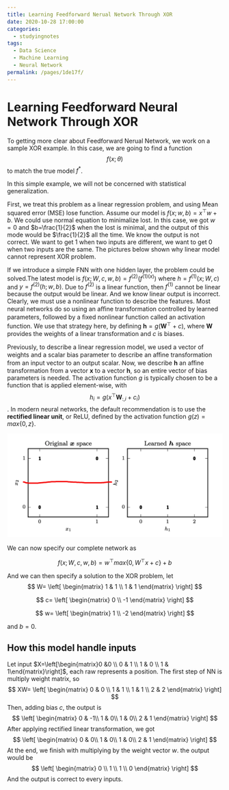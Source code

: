 ```yaml
---
title: Learning Feedforward Nerual Network Through XOR
date: 2020-10-28 17:00:00
categories: 
  - studyingnotes
tags: 
  - Data Science
  - Machine Learning
  - Neural Network
permalink: /pages/1de17f/
---
```


# Learning Feedforward Neural Network Through XOR

To getting more clear about Feedforward Nerual Network, we work on a sample XOR example. In this case, we are going to find a function $$f(x; \theta)$$ to match the true model $f^*$.

In this simple example, we will not be concerned with statistical generalization.

First, we treat this problem as a linear regression problem, and using Mean squared error (MSE) lose function. Assume our model is $f(x;w,b)=x^\top w+b$. We could use normal equation to minimalize lost. In this case, we got $w=0$ and $b=\frac{1}{2}$ when the lost is minimal, and the output of this mode would be $\frac{1}{2}$ all the time. We know the output is not correct. We want to get 1 when two inputs are different, we want to get 0 when two inputs are the same.  The pictures below shown why linear model cannot represent XOR problem.

If we introduce a simple FNN with one hidden layer, the problem could be solved.The latest model is $f(x;W,c,w,b)=f^{(2)}(f^{(1)(x)})$ where $h=f^{(1)}(x;W,c)$ and $y=f^{(2)}(h;w,b)$. Due to $f^{(2)}$ is a linear function, then $f^{(1)}$ cannot be linear because the output would be linear. And we know linear output is incorrect. Clearly, we must use a nonlinear function to describe the features. Most neural networks do so using an aﬃne transformation controlled by learned parameters, followed by a ﬁxed nonlinear function called an activation function. We use that strategy here, by deﬁning $\mathbf{h}=g(\mathbf{W}^\top+c)$, where $\mathbf{W}$ provides the weights of a linear transformation and $c$ is biases. 

Previously, to describe a linear regression model, we used a vector of weights and a scalar bias parameter to describe an aﬃne transformation from an input vector to an output scalar. Now, we describe $\mathbf{h}$ an aﬃne transformation from a vector $\mathbf{x}$ to a vector $\mathbf{h}$, so an entire vector of bias parameters is needed. The activation function $g$ is typically chosen to be a function that is applied element-wise, with $$h_i=g(x^\top\mathbf{W}_{:,i}+c_i)$$. In modern neural networks, the default recommendation is to use the **rectified linear unit**, or ReLU, defined by the activation function $g(z) = max\{0, z\}$.

![XOR prob](https://github.com/jinchenxiangdan/myBlog/blob/master/docs/.vuepress/public/images/xor-prob.png?raw=true)

We can now specify our complete network as

$$f(x;W,c,w,b)=w^\top max\{0, W^\top x+c\}+b$$

And we can then specify a solution to the XOR problem, let 
$$
W=
\left[
 \begin{matrix}
	1 & 1  \\
	1 & 1
  \end{matrix}
  \right]
$$

$$
c=
\left[
 \begin{matrix}
	0  \\
	-1
  \end{matrix}
  \right]
$$

$$
w=
\left[
 \begin{matrix}
	1  \\
	-2
  \end{matrix}
  \right]
$$

and $b = 0$.

## How this model handle inputs

Let input $X=\left[\begin{matrix}0 &0 \\ 0 & 1 \\ 1 & 0 \\ 1 & 1\end{matrix}\right]$, each raw represents a position. The first step of NN is multiply weight matrix, so
$$
XW=
\left[
\begin{matrix}
0 & 0 \\
1 & 1 \\
1 & 1 \\
2 & 2
\end{matrix}
\right]
$$
Then, adding bias $c$, the output is 
$$
\left[
 \begin{matrix}
	0  & -1\\
	1 & 0\\
	1 & 0\\
	2 & 1
  \end{matrix}
  \right]
$$
After applying rectified linear transformation, we got
$$
\left[
 \begin{matrix}
	0  & 0\\
	1 & 0\\
	1 & 0\\
	2 & 1
  \end{matrix}
  \right]
$$
At the end, we finish with multiplying by the weight vector $w$. the output would be
$$
\left[
 \begin{matrix}
	0  \\
	1 \\
	1 \\
	0
  \end{matrix}
  \right]
$$
And the output is correct to every inputs.